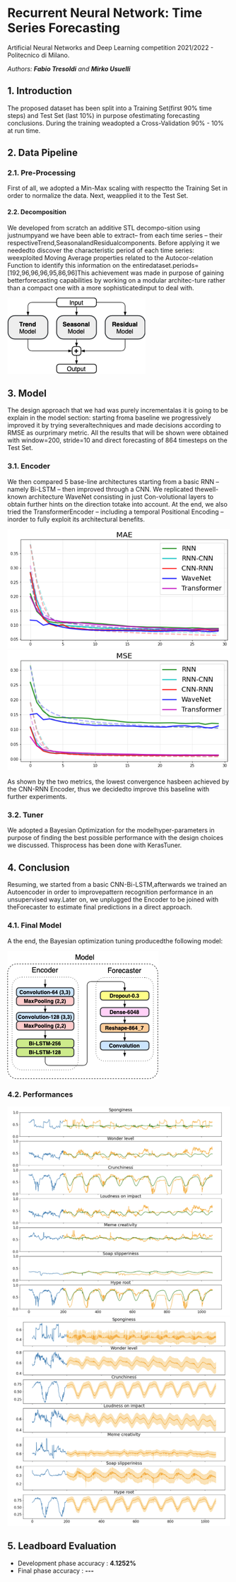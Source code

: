 # Recurrent Neural Network: Time Series Forecasting
Artificial Neural Networks and Deep Learning competition 2021/2022 - Politecnico di Milano.

*Authors: **Fabio Tresoldi** and **Mirko Usuelli***

## 1. Introduction
The proposed dataset has been split into a Training Set(first 90% time steps) and Test Set (last 10%) in purpose ofestimating  forecasting  conclusions.  During  the  training  weadopted a Cross-Validation 90% - 10% at run time.

## 2. Data Pipeline
### 2.1.  Pre-Processing
First of all, we adopted a Min-Max scaling with respectto the Training Set in order to normalize the data. Next, weapplied it to the Test Set.

#### 2.2. Decomposition
We  developed  from  scratch  an  additive  STL  decompo-sition  using  justnumpyand  we  have  been  able  to  extract–  from  each  time  series  –  their  respectiveTrend,SeasonalandResidualcomponents.  Before  applying  it  we  neededto discover the characteristic period of each time series: weexploited Moving Average properties related to the Autocor-relation  Function  to  identify  this  information  on  the  entiredataset.periods= [192,96,96,96,95,86,96]This  achievement  was  made  in  purpose  of  gaining  betterforecasting  capabilities  by  working  on  a  modular  architec-ture  rather  than  a  compact  one  with  a  more  sophisticatedinput to deal with.

![image](/img/stl-3.png)

## 3.  Model
The design approach that we had was purely incrementalas it is going to be explain in the model section: starting froma  baseline  we  progressively  improved  it  by  trying  severaltechniques  and  made  decisions  according  to  RMSE  as  ourprimary metric. All  the  results  that  will  be  shown  were  obtained  with window=200, stride=10 and direct forecasting of 864 timesteps on the Test Set.

### 3.1.  Encoder
We  then  compared  5  base-line  architectures  starting  from  a  basic  RNN  –  namely  Bi-LSTM – then improved through a CNN. We replicated thewell-known  architecture  WaveNet  consisting  in  just  Con-volutional  layers  to  obtain  further  hints  on  the  direction  totake into account. At the end, we also tried the TransformerEncoder  –  including  a  temporal  Positional  Encoding  –  inorder to fully exploit its architectural benefits.

![image](/img/mae_comparison.png)
![image](/img/mse_comparison.png)

As shown by the two metrics, the lowest convergence hasbeen achieved by the CNN-RNN Encoder, thus we decidedto improve this baseline with further experiments.

### 3.2. Tuner
We  adopted  a  Bayesian  Optimization  for  the  modelhyper-parameters  in  purpose  of  finding  the  best  possible performance  with  the  design  choices  we  discussed.  Thisprocess has been done with KerasTuner.

## 4. Conclusion
Resuming,  we  started  from  a  basic  CNN-Bi-LSTM,afterwards  we  trained  an  Autoencoder  in  order  to  improvepattern  recognition  performance  in  an  unsupervised  way.Later  on,  we  unplugged  the  Encoder  to  be  joined  with  theForecaster to estimate final predictions in a direct approach.

### 4.1. Final Model
A  the  end,  the  Bayesian  optimization  tuning  producedthe following model:

![image](/img/model-3.png)

### 4.2. Performances
![image](/img/preds.png)
![image](/img/futs.png)

## 5. Leadboard Evaluation
- Development phase accuracy : **4.1252%**
- Final phase accuracy : **---**

